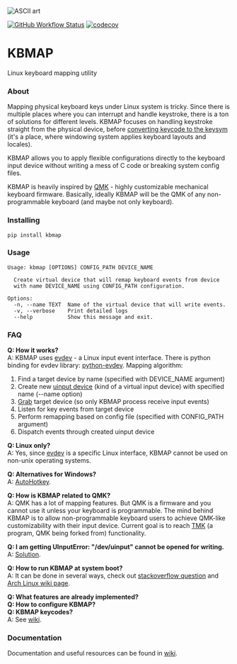 ![ASCII art](https://sun9-30.userapi.com/c853628/v853628642/15d5ac/OLBRQhGJb00.jpg)

[![GitHub Workflow Status](https://img.shields.io/github/workflow/status/ivanjermakov/kbmap/kbmap)](https://github.com/ivanjermakov/kbmap/actions)
[![codecov](https://codecov.io/gh/ivanjermakov/kbmap/branch/master/graph/badge.svg)](https://codecov.io/gh/ivanjermakov/kbmap)

# KBMAP
Linux keyboard mapping utility

### About
Mapping physical keyboard keys under Linux system is tricky. Since there is multiple places where you can interrupt and handle keystroke, there is a ton of solutions for different levels. KBMAP focuses on handling keystroke straight from the physical device, before [converting keycode to the keysym](https://wiki.archlinux.org/index.php/Keyboard_input) (it's a place, where windowing system applies keyboard layouts and locales).

KBMAP allows you to apply flexible configurations directly to the keyboard input device without writing a mess of C code or breaking system config files. 

KBMAP is heavily inspired by [QMK](https://github.com/qmk/qmk_firmware/) - highly customizable mechanical keyboard firmware. Basically, ideally KBMAP will be the QMK of any non-programmable keyboard (and maybe not only keyboard).

### Installing
````shell script
pip install kbmap
````

### Usage
````shell script
Usage: kbmap [OPTIONS] CONFIG_PATH DEVICE_NAME

  Create virtual device that will remap keyboard events from device
  with name DEVICE_NAME using CONFIG_PATH configuration.

Options:
  -n, --name TEXT  Name of the virtual device that will write events.
  -v, --verbose    Print detailed logs
  --help           Show this message and exit.
````

### FAQ
**Q: How it works?**\
A: KBMAP uses [evdev](https://en.wikipedia.org/wiki/Evdev) - a Linux input event interface.
There is python binding for evdev library: [python-evdev](https://python-evdev.readthedocs.io/en/latest/).
Mapping algorithm:
1. Find a target device by name (specified with DEVICE_NAME argument)
2. Create new [uinput device](https://python-evdev.readthedocs.io/en/latest/apidoc.html#module-evdev.uinput) (kind of a virtual input device) with specified name (--name option)
3. [Grab](https://python-evdev.readthedocs.io/en/latest/apidoc.html?highlight=grab#evdev.device.InputDevice.grab) target device (so only KBMAP process receive input events)
4. Listen for key events from target device
5. Perform remapping based on config file (specified with CONFIG_PATH argument)
6. Dispatch events through created uinput device

**Q: Linux only?**\
A: Yes, since [evdev](https://en.wikipedia.org/wiki/Evdev) is a specific Linux interface, KBMAP cannot be used on non-unix operating systems.

**Q: Alternatives for Windows?**\
A: [AutoHotkey](https://en.wikipedia.org/wiki/AutoHotkey).

**Q: How is KBMAP related to QMK?**\
A: QMK has a lot of mapping features.
But QMK is a firmware and you cannot use it unless your keyboard is programmable.
The mind behind KBMAP is to allow non-programmable keyboard users to achieve QMK-like customizability with their input device.
Current goal is to reach [TMK](https://github.com/tmk/tmk_core) (a program, QMK being forked from) functionality.

**Q: I am getting UInputError: "/dev/uinput" cannot be opened for writing.**\
A: [Solution](https://github.com/ivanjermakov/kbmap/issues/8).

**Q: How to run KBMAP at system boot?**\
A: It can be done in several ways, check out [stackoverflow question](https://stackoverflow.com/questions/12973777/how-to-run-a-shell-script-at-startup) and [Arch Linux wiki page](https://wiki.archlinux.org/index.php/Autostarting).

**Q: What features are already implemented?**\
**Q: How to configure KBMAP?**\
**Q: KBMAP keycodes?**\
A: See [wiki](https://github.com/ivanjermakov/kbmap/wiki).


### Documentation
Documentation and useful resources can be found in [wiki](https://github.com/ivanjermakov/kbmap/wiki).